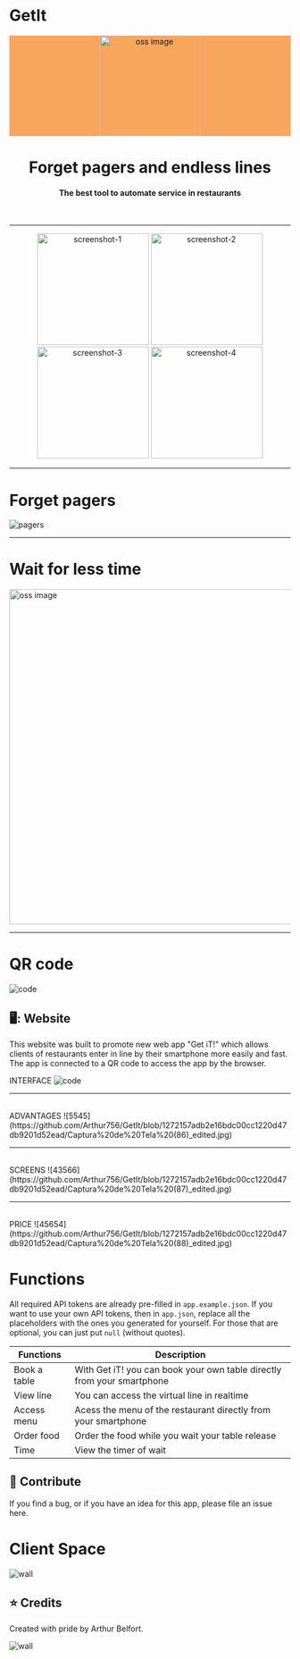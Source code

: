 # GetIt


<p align="center" style="background-color: #F8A65D;">
    <img alt="oss image" src="https://github.com/Arthur756/GetIt/blob/5cc11bcb49173b91913cf1102cd106bc15dc4dbe/LOGO-GETiT-PNG.png" width="180px">
    <h1 align="center">Forget pagers and endless lines</h1>
</p>
<h4 align="center">The best tool to automate service in restaurants </h4>

<br />

---

<p align="center">
  <img src="https://github.com/Arthur756/GetIt/blob/5cc11bcb49173b91913cf1102cd106bc15dc4dbe/iPhone%20X-XS-11%20Pro%20%E2%80%93%207.jpg" alt="screenshot-1" width="200">
  <img src="https://github.com/Arthur756/GetIt/blob/5cc11bcb49173b91913cf1102cd106bc15dc4dbe/IPHONE-LIST-GETiT.png" alt="screenshot-2" width="200">
  <img src="https://github.com/Arthur756/GetIt/blob/5cc11bcb49173b91913cf1102cd106bc15dc4dbe/GETiT-MESAPRONTA.png" alt="screenshot-3" width="200">
  <img src="https://github.com/Arthur756/GetIt/blob/3b583f161c06d741dbfb0adc6509c17a524f4742/GETiT-LOGINSCREEN-PNG.png" alt="screenshot-4" width="200">
</p>

---

# Forget pagers

![pagers](https://github.com/Arthur756/GetIt/blob/5cc11bcb49173b91913cf1102cd106bc15dc4dbe/NO%20PAGER-SYMBOL.png)


---

# Wait for less time

<img alt="oss image" src="https://github.com/Arthur756/GetIt/blob/3b583f161c06d741dbfb0adc6509c17a524f4742/5233.jpg" width="600px">


---

# QR code

![code](https://github.com/Arthur756/GetIt/blob/5cc11bcb49173b91913cf1102cd106bc15dc4dbe/GETiT-QRCODE-BOARD.png)


## 🖥️: Website

This website was built to promote new web app "Get iT!" which allows clients of restaurants enter in line by their smartphone more easily and fast. The app is connected to a QR code to access the app by the browser.

INTERFACE
![code](https://github.com/Arthur756/GetIt/blob/1272157adb2e16bdc00cc1220d47db9201d52ead/Captura%20de%20Tela%20(84)_edited.jpg)

---
<br/>
ADVANTAGES
![5545](https://github.com/Arthur756/GetIt/blob/1272157adb2e16bdc00cc1220d47db9201d52ead/Captura%20de%20Tela%20(86)_edited.jpg)

---
<br/>
SCREENS
![43566](https://github.com/Arthur756/GetIt/blob/1272157adb2e16bdc00cc1220d47db9201d52ead/Captura%20de%20Tela%20(87)_edited.jpg)

---
<br/>
PRICE
![45654](https://github.com/Arthur756/GetIt/blob/1272157adb2e16bdc00cc1220d47db9201d52ead/Captura%20de%20Tela%20(88)_edited.jpg)


# Functions

All required API tokens are already pre-filled in `app.example.json`. If you want to use your own API tokens, then in `app.json`, replace all the placeholders with the ones you generated for yourself. For those that are optional, you can just put `null` (without quotes).

| Functions                | Description                                                    | 
| ------------------------ | -------------------------------------------------------------- |
| Book a table             | With Get iT! you can book your own table directly from your smartphone     |
| View line | You can access the virtual line in realtime                                        |
| Access menu     | Acess the menu of the restaurant directly from your smartphone |
| Order food | Order the food while you wait your table release  |
| Time     | View the timer of wait                                             |

## :raising_hand: Contribute

If you find a bug, or if you have an idea for this app, please file an issue here.


# Client Space

![wall](https://github.com/Arthur756/GetIt/blob/5cc11bcb49173b91913cf1102cd106bc15dc4dbe/Prancheta%201%20%E2%80%93%2012.jpg)

## :star: Credits

Created with pride by Arthur Belfort.

![wall](https://github.com/Arthur756/GetIt/blob/5cc11bcb49173b91913cf1102cd106bc15dc4dbe/WALLPAPER%20GET%20IT!.jpg)
